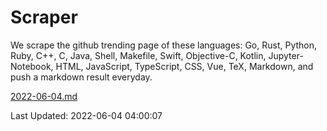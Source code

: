 # Scraper

We scrape the github trending page of these languages: Go, Rust, Python, Ruby, C++, C, Java, Shell, Makefile, Swift, Objective-C, Kotlin, Jupyter-Notebook, HTML, JavaScript, TypeScript, CSS, Vue, TeX, Markdown, and push a markdown result everyday.

[2022-06-04.md](https://github.com/yangwenmai/github-trending-backup/blob/master/2022-06-04.md)

Last Updated: 2022-06-04 04:00:07